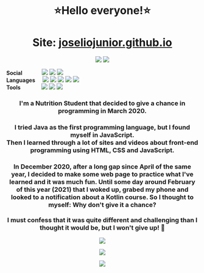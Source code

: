<h1 align="center">
  ⭐Hello everyone!⭐
</h1>
<h1 align="center">
  Site: <a href="http://joseliojunior.github.io">joseliojunior.github.io</a>
</h1>
<p align="center">
  <img src="https://badges.pufler.dev/visits/joseliojunior/joseliojunior">
  <img src="https://badges.pufler.dev/commits/monthly/joseliojunior">
</p>
<p>
  <b>Social</b>&nbsp&nbsp&nbsp&nbsp&nbsp&nbsp&nbsp&nbsp&nbsp&nbsp&nbsp&nbsp
  <img src="https://img.shields.io/badge/-ArtStation-13aef0?style=flat&logo=artstation&logoColor=fff&link=https://www.artstation.com/josliojnior">
  <img src="https://img.shields.io/badge/-GitHub-0d1117?style=flat&logo=Github&logoColor=fff&link=https://github.com/joseliojunior">
  <img src="https://img.shields.io/badge/Josélio%20Júnior%20-0275b3?style=flat&logo=linkedin&link=https://www.linkedin.com/in/josélio-de-souza-cavalcante-júnior-ba66791a3">
  <br>
  <b>Languages</b>&nbsp&nbsp&nbsp&nbsp
  <img src="https://img.shields.io/badge/HTML-e34f26?style=flat&logo=html5&logoColor=fff">
  <img src="https://img.shields.io/badge/CSS-1573b6?style=flat&logo=css3&logoColor=fff">
  <img src="https://img.shields.io/badge/JavaScript-f7ad00?style=flat&logo=javascript&logoColor=fff">
  <img src="https://img.shields.io/badge/JSON-000000?style=flat&logo=json&logoColor=fff">
  <img src="https://img.shields.io/badge/Kotlin-0095d5?style=flat&logo=kotlin&logoColor=fff">
  <br>
  <b>Tools</b>&nbsp&nbsp&nbsp&nbsp&nbsp&nbsp&nbsp&nbsp&nbsp&nbsp&nbsp&nbsp&nbsp
  <img src="https://img.shields.io/badge/Visual_Studio_Code-007acc?style=flat&logo=visual-studio-code&logoColor=fff">
  <img src="https://img.shields.io/badge/Intellij_IDEA-000000?style=flat&logo=intellij-idea&logoColor=fff">
  <img src="https://img.shields.io/badge/Android_Studio-3ddc84?style=flat&logo=android-studio&logoColor=fff">
</p>
<h3 align="center">
  <b>I'm a Nutrition Student that decided to give a chance in programming in March 2020.</b>
</h3>
<h3 align="center">
I tried Java as the first programming language, but I found myself in JavaScript.<br>
Then I learned through a lot of sites and videos about front-end programming using HTML, CSS and JavaScript.
</h3>
<h3 align="center">
 In December 2020, after a long gap since April of the same year, I decided to make some web page to practice what I've learned and it was much fun. Until some day around February of this year (2021) that I woked up, grabed my phone and looked to a notification about a Kotlin course. So I thought to myself: Why don't give it a chance?<br><br>
  I must confess that it was quite different and challenging than I thought it would be, but I won't give up! 🤩
</h3>
<p align="center">
  <img src="https://github-readme-stats.vercel.app/api?username=joseliojunior&show_icons=true&bg_color=0d1117&title_color=66ffcc&icon_color=88ff00&text_color=af4dff&locale=pt-br&hide_border=true&border_radius=10">
</p>
<p align="center">
  <img src="https://github-readme-stats.vercel.app/api/top-langs/?username=joseliojunior&layout=compact&bg_color=0d1117&title_color=66ffcc&text_color=88ff00&locale=pt-br&hide_border=true&border_radius=10&card_width=450">
</p>
<p align="center">
  <img src="charm.png">
</p>
